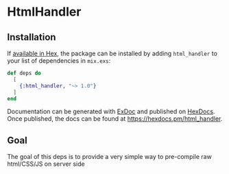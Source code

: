 # HtmlHandler

## Installation

If [available in Hex](https://hex.pm/docs/publish), the package can be installed
by adding `html_handler` to your list of dependencies in `mix.exs`:

```elixir
def deps do
  [
    {:html_handler, "~> 1.0"}
  ]
end
```

Documentation can be generated with [ExDoc](https://github.com/elixir-lang/ex_doc)
and published on [HexDocs](https://hexdocs.pm). Once published, the docs can
be found at <https://hexdocs.pm/html_handler>.

## Goal

The goal of this deps is to provide a very simple way to pre-compile raw html/CSS/JS on server side
